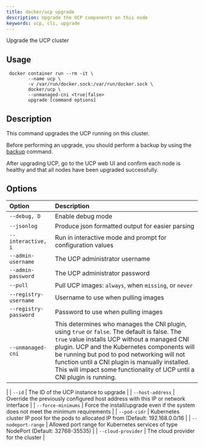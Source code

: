 ```yaml
---
title: docker/ucp upgrade
description: Upgrade the UCP components on this node
keywords: ucp, cli, upgrade
---
```


Upgrade the UCP cluster

## Usage

```
 docker container run --rm -it \
        --name ucp \
        -v /var/run/docker.sock:/var/run/docker.sock \
        docker/ucp \
        --unmanaged-cni <true|false>
        upgrade [command options]
```

## Description

This command upgrades the UCP running on this cluster.

Before performing an upgrade, you should perform a backup by using the
[backup](backup.md) command.

After upgrading UCP, go to the UCP web UI and confirm each node is
healthy and that all nodes have been upgraded successfully.


## Options

| Option                | Description                                                                                           |
|:----------------------|:------------------------------------------------------------------------------------------------------|
| `--debug, D`          | Enable debug mode                                                                                     |
| `--jsonlog`           | Produce json formatted output for easier parsing                                                      |
| `--interactive, i`    | Run in interactive mode and prompt for configuration values                                           |
| `--admin-username`    | The UCP administrator username                                                                        |
| `--admin-password`    | The UCP administrator password                                                                        |
| `--pull`              | Pull UCP images: `always`, when `missing`, or `never`                                                 |
| `--registry-username` | Username to use when pulling images                                                                   |
| `--registry-password` | Password to use when pulling images                                                                   |
| `--unmanaged-cni`     | This determines who manages the CNI plugin, using `true` or `false`. The default is false. The `true` value installs UCP without a managed CNI plugin. UCP and the Kubernetes components will be running but pod to pod networking will not function until a CNI plugin is manually installed. This will impact some functionality of UCP until a CNI plugin is running.    
|
| `--id`                | The ID of the UCP instance to upgrade                                                                 |
| `--host-address`      | Override the previously configured host address with this IP or network interface                     |
| `--force-minimums`    | Force the install/upgrade even if the system does not meet the minimum requirements                   |
| `--pod-cidr`          | Kubernetes cluster IP pool for the pods to allocated IP from (Default: 192.168.0.0/16                 |
| `--nodeport-range`    | Allowed port range for Kubernetes services of type NodePort (Default: 32768-35535)                    |
| `--cloud-provider`    | The cloud provider for the cluster                                                                    |
